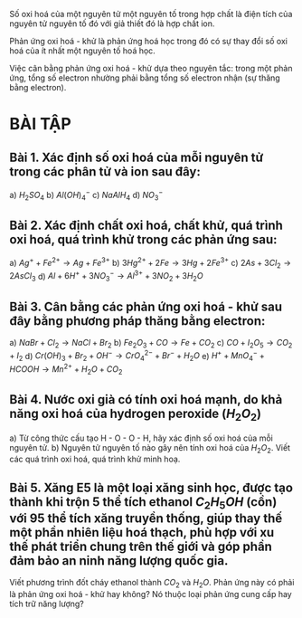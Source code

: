 Số oxi hoá của một nguyên tử một nguyên tố trong hợp chất là điện tích của nguyên tử nguyên tố đó với giả thiết đó là hợp chất ion.

Phản ứng oxi hoá - khử là phản ứng hoá học trong đó có sự thay đổi số oxi hoá của ít nhất một nguyên tố hoá học.

Việc cân bằng phản ứng oxi hoá - khử dựa theo nguyên tắc: trong một phản ứng, tổng số electron nhường phải bằng tổng số electron nhận (sự thăng bằng electron).

# BÀI TẬP

## Bài 1. Xác định số oxi hoá của mỗi nguyên tử trong các phân tử và ion sau đây:
a) $H_2SO_4$    b) $Al(OH)_4^-$    c) $NaAlH_4$    d) $NO_3^-$

## Bài 2. Xác định chất oxi hoá, chất khử, quá trình oxi hoá, quá trình khử trong các phản ứng sau:
a) $Ag^+ + Fe^{2+} \rightarrow Ag + Fe^{3+}$
b) $3Hg^{2+} + 2Fe \rightarrow 3Hg + 2Fe^{3+}$
c) $2As + 3Cl_2 \rightarrow 2AsCl_3$
d) $Al + 6H^+ + 3NO_3^- \rightarrow Al^{3+} + 3NO_2 + 3H_2O$

## Bài 3. Cân bằng các phản ứng oxi hoá - khử sau đây bằng phương pháp thăng bằng electron:
a) $NaBr + Cl_2 \rightarrow NaCl + Br_2$
b) $Fe_2O_3 + CO \rightarrow Fe + CO_2$
c) $CO + I_2O_5 \rightarrow CO_2 + I_2$
d) $Cr(OH)_3 + Br_2 + OH^- \rightarrow CrO_4^{2-} + Br^- + H_2O$
e) $H^+ + MnO_4^- + HCOOH \rightarrow Mn^{2+} + H_2O + CO_2$

## Bài 4. Nước oxi già có tính oxi hoá mạnh, do khả năng oxi hoá của hydrogen peroxide ($H_2O_2$)
a) Từ công thức cấu tạo H - O - O - H, hãy xác định số oxi hoá của mỗi nguyên tử.
b) Nguyên tử nguyên tố nào gây nên tính oxi hoá của $H_2O_2$. Viết các quá trình oxi hoá, quá trình khử minh hoạ.

## Bài 5. Xăng E5 là một loại xăng sinh học, được tạo thành khi trộn 5 thể tích ethanol $C_2H_5OH$ (cồn) với 95 thể tích xăng truyền thống, giúp thay thế một phần nhiên liệu hoá thạch, phù hợp với xu thế phát triển chung trên thế giới và góp phần đảm bảo an ninh năng lượng quốc gia.
Viết phương trình đốt cháy ethanol thành $CO_2$ và $H_2O$. Phản ứng này có phải là phản ứng oxi hoá - khử hay không? Nó thuộc loại phản ứng cung cấp hay tích trữ năng lượng?